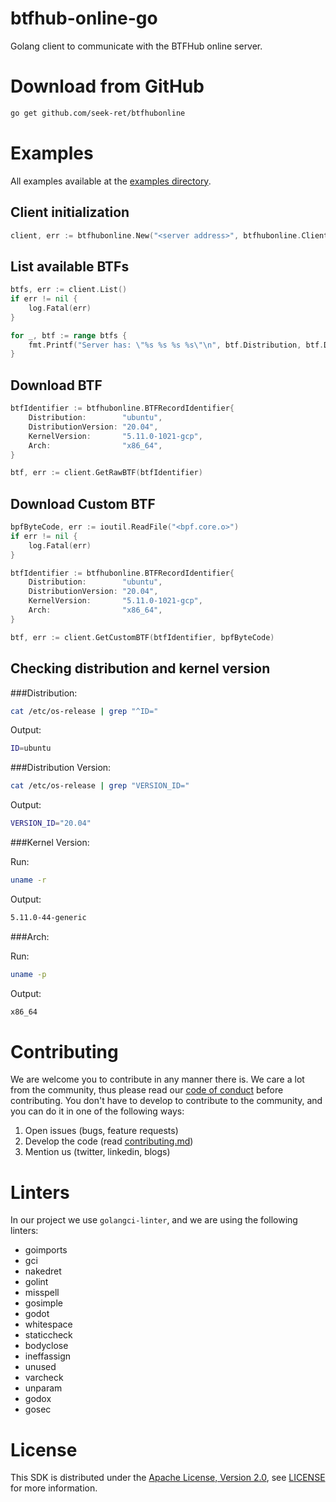 # btfhub-online-go
Golang client to communicate with the BTFHub online server.

# Download from GitHub

```bash
go get github.com/seek-ret/btfhubonline
```

# Examples

All examples available at the [examples directory](./examples).

## Client initialization

```go
client, err := btfhubonline.New("<server address>", btfhubonline.ClientOptions{Secure: true})
```

## List available BTFs

```go
btfs, err := client.List()
if err != nil {
    log.Fatal(err)
}

for _, btf := range btfs {
    fmt.Printf("Server has: \"%s %s %s %s\"\n", btf.Distribution, btf.DistributionVersion, btf.Arch, btf.KernelVersion)
}
```

## Download BTF

```go
btfIdentifier := btfhubonline.BTFRecordIdentifier{
    Distribution:        "ubuntu",
    DistributionVersion: "20.04",
    KernelVersion:       "5.11.0-1021-gcp",
    Arch:                "x86_64",
}

btf, err := client.GetRawBTF(btfIdentifier)
```

## Download Custom BTF
```go
bpfByteCode, err := ioutil.ReadFile("<bpf.core.o>")
if err != nil {
    log.Fatal(err)
}

btfIdentifier := btfhubonline.BTFRecordIdentifier{
    Distribution:        "ubuntu",
    DistributionVersion: "20.04",
    KernelVersion:       "5.11.0-1021-gcp",
    Arch:                "x86_64",
}

btf, err := client.GetCustomBTF(btfIdentifier, bpfByteCode)
```

## Checking distribution and kernel version

###Distribution:
```bash
cat /etc/os-release | grep "^ID="
```

Output:
```bash
ID=ubuntu
```

###Distribution Version:
```bash
cat /etc/os-release | grep "VERSION_ID="
```

Output:
```bash
VERSION_ID="20.04"
```

###Kernel Version:

Run:
```bash
uname -r
```

Output:
```bash
5.11.0-44-generic
```

###Arch:

Run:
```bash
uname -p
```

Output:
```bash
x86_64
```

# Contributing

We are welcome you to contribute in any manner there is.
We care a lot from the community, thus please read our [code of conduct](./CODE_OF_CONDUCT.md) before contributing.
You don't have to develop to contribute to the community, and you can do it in one of the following ways:

1. Open issues (bugs, feature requests)
2. Develop the code (read [contributing.md](./CONTRIBUTING.md))
3. Mention us (twitter, linkedin, blogs)

# Linters
In our project we use `golangci-linter`, and we are using the following linters:
- goimports
- gci
- nakedret
- golint
- misspell
- gosimple
- godot
- whitespace
- staticcheck
- bodyclose
- ineffassign
- unused
- varcheck
- unparam
- godox
- gosec

# License
This SDK is distributed under the [Apache License, Version 2.0](https://www.apache.org/licenses/LICENSE-2.0), see [LICENSE](./LICENSE) for more information.
